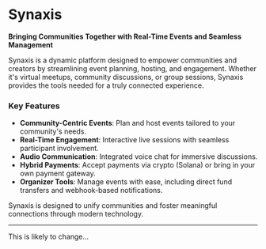 # Synaxis  
**Bringing Communities Together with Real-Time Events and Seamless Management**  

Synaxis is a dynamic platform designed to empower communities and creators by streamlining event planning, hosting, and engagement. Whether it's virtual meetups, community discussions, or group sessions, Synaxis provides the tools needed for a truly connected experience.  

### Key Features  
- **Community-Centric Events**: Plan and host events tailored to your community's needs.  
- **Real-Time Engagement**: Interactive live sessions with seamless participant involvement.  
- **Audio Communication**: Integrated voice chat for immersive discussions.  
- **Hybrid Payments**: Accept payments via crypto (Solana) or bring in your own payment gateway.  
- **Organizer Tools**: Manage events with ease, including direct fund transfers and webhook-based notifications.  

Synaxis is designed to unify communities and foster meaningful connections through modern technology.


---

This is likely to change...